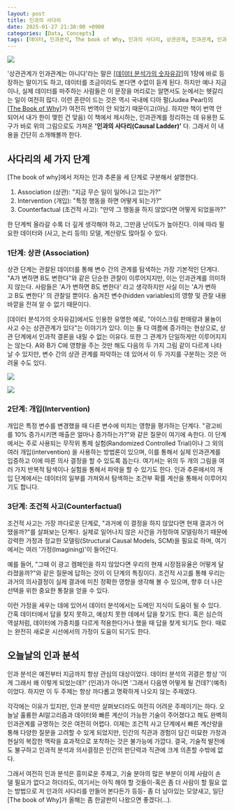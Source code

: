 ```yaml
---
layout: post
title: 인과의 사다리
date: 2025-01-27 21:38:00 +0900
categories: [Data, Concepts]
tags: [데이터, 인과분석, The book of Why, 인과의 사다리, 상관관계, 인과관계, 인과]
---
```


[![](https://cojette.wordpress.com/wp-content/uploads/2025/02/image.png?w=1024)](https://cojette.wordpress.com/wp-content/uploads/2025/02/image.png)

'상관관계가 인과관계는 아니다'라는 말은 [[데이터 분석가의 숫자유감](https://bit.ly/3iooZfY)]의 1장에 바로 등장하는 말이기도 하고, 데이터를 조금이라도 본다면 수없이 듣게 된다. 하지만 예나 지금이나, 실제 데이터를 마주하는 사람들은 이 문장을 머리로는 알면서도 눈에서는 헷갈리는 일이 여전히 많다. 이런 혼란이 드는 것은 역시 국내에 디아 펄(Judea Pearl)의 [[The Book of Why](https://www.aladin.co.kr/shop/wproduct.aspx?ItemId=194667732)]가 여전히 번역이 안 되었기 때문이고(아님. 하지만 책이 번역 안 되어서 내가 한이 맺힌 건 맞음) 이 책에서 제시하는, 인과관계를 정리하는 데 유용한 도구가 바로 위의 그림으로도 가져온 **'인과의 사다리(Causal Ladder)'** 다. 그래서 이 내용을 간단히 소개해볼까 한다.

사다리의 세 가지 단계
------------

[The book of why]에서 저자는 인과 추론을 세 단계로 구분해서 설명한다.

1.  Association (상관): "지금 무슨 일이 일어나고 있는가?"
2.  Intervention (개입): "특정 행동을 하면 어떻게 되는가?"
3.  Counterfactual (조건적 사고): "만약 그 행동을 하지 않았다면 어떻게 되었을까?"

한 단계씩 올라갈 수록 더 깊게 생각해야 하고, 그만큼 난이도가 높아진다. 이에 따라 필요한 데이터와 (사고, 논리 등의) 모델, 계산량도 많아질 수 있다.

### 1단계: 상관 (Association)

상관 단계는 관찰된 데이터를 통해 변수 간의 관계를 탐색하는 가장 기본적인 단계다. "A가 변하면 B도 변한다"와 같은 단순한 관찰이 이루어지지만, 이는 인과관계를 의미하지 않는다. 사람들은 'A가 변하면 B도 변한다' 라고 생각하지만 사실 이는 'A가 변하고 B도 변한다' 의 관찰일 뿐이다. 숨겨진 변수(hidden variables)의 영향 및 관찰 내용 바깥을 전혀 알 수 없기 때문이다.

[데이터 분석가의 숫자유감]에서도 인용한 유명한 예로, "아이스크림 판매량과 물놀이 사고 수는 상관관계가 있다"는 이야기가 있다. 이는 둘 다 여름에 증가하는 현상으로, 상관 단계에서 인과적 결론을 내릴 수 없는 이유다. 또한 그 관계가 단일하게만 이루어지지는 않는다. A와 B가 C에 영향을 주는 것만 해도 다음의 두 가지 그림 같이 다르게 나타날 수 있지만, 변수 간의 상관 관계를 파악하는 데 있어서 이 두 가지를 구분하는 것은 어려울 수도 있다.

![](https://cojette.wordpress.com/wp-content/uploads/2025/03/image-1.png?w=720)

![](https://cojette.wordpress.com/wp-content/uploads/2025/03/image.png?w=754)

### 2단계: 개입(Intervention)

개입은 특정 변수를 변경했을 때 다른 변수에 미치는 영향을 평가하는 단계다. "광고비를 10% 증가시키면 매출은 얼마나 증가하는가?"와 같은 질문이 여기에 속한다. 이 단계에서는 주로 사용되는 무작위 통제 실험(Randomized Controlled Trial)이나 그 외의 여러 개입(intervention) 을 사용하는 방법론이 있으며, 이를 통해서 실제 인과관계를 입증하고 이에 따른 의사 결정을 할 수 있도록 돕는다. 여기서는 위의 두 개의 그림을 여러 가지 반복적 탐색이나 실험을 통해서 파악을 할 수 있기도 한다. 인과 추론에서의 개입 단계에서는 데이터의 일부를 가져와서 탐색하는 조건부 확률 계산을 통해서 이루어지기도 합니다.

### 3단계: 조건적 사고(Counterfactual)

조건적 사고는 가장 까다로운 단계로, "과거에 이 결정을 하지 않았다면 현재 결과가 어땠을까?"를 살펴보는 단계다. 실제로 일어나지 않은 사건을 가정하여 모델링하기 때문에 강력한 가정과 정교한 모델링(Structural Causal Models, SCM)을 필요로 하며, 여기에서는 여러 '가정(Imagining)'이 들어간다.

예를 들어, "그때 이 광고 캠페인을 하지 않았다면 우리의 현재 시장점유율은 어떻게 달라졌을까?"와 같은 질문에 답하는 것이 이 단계의 특징이다. 조건적 사고를 통해 우리는 과거의 의사결정이 실제 결과에 미친 정확한 영향을 생각해 볼 수 있으며, 향후 더 나은 선택을 위한 중요한 통찰을 얻을 수 있다.

이런 가정을 세우는 데에 있어서 데이터 분석에서는 도메인 지식이 도움이 될 수 있다. 간혹 데이터에서 답을 찾지 못하고, 예상치 못한 데에서 답을 찾기도 한다. 혹은 심슨의 역설처럼, 데이터에 가중치를 다르게 적용한다거나 했을 때 답을 찾게 되기도 한다. 때로는 완전히 새로운 시선에서의 가정이 도움이 되기도 한다.

오늘날의 인과 분석
----------

인과 분석은 예전부터 지금까지 항상 관심의 대상이었다. 데이터 분석의 귀결은 항상 '이게 그래서 왜 이렇게 되었는데?' (인과)가 아니면 '그래서 다음엔 어떻게 될 건데?'(예측) 이었다. 하지만 이 두 주제는 항상 까다롭고 명확하게 나오지 않는 주제였다.

각각에는 이유가 있지만, 인과 분석만 살펴보더라도 여전히 어려운 주제이기는 하다. 오늘날 훌륭한 AI알고리즘과 데이터와 빠른 계산이 가능한 기술이 주어졌다고 해도 완벽히 인과관계를 규명하는 것은 여전히 어렵다. 이제는 조건적 사고 단계에서 빠른 계산량을 통해 다양한 질문을 고려할 수 있게 되었지만, 인간의 직관과 경험이 담긴 미묘한 가정과 현실의 복잡한 맥락을 효과적으로 포착하는 것은 불가능에 가깝다. 결국, 기술적 발전에도 불구하고 인과적 분석과 의사결정은 인간의 판단력과 직관에 크게 의존할 수밖에 없다.

그래서 여전히 인과 분석은 흥미로운 주제고, 기술 분야의 많은 부분이 이제 사람이 손 댈 필요가 없다고 하더라도, 여기서는 아직 해야 할 것들이-혹은 좀 더 사람이 할 필요 없는 방법으로 저 인과의 사다리를 만들어 본다든가 등등- 좀 더 남아있는 모양새고, 일단 [The book of Why]가 올해는 좀 한글판이 나왔으면 좋겠다(...).
